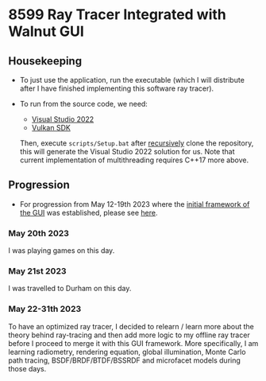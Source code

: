 # 8599 Ray Tracer Integrated with Walnut GUI

## Housekeeping

- To just use the application, run the executable (which I will distribute after I have finished implementing this software ray tracer).

- To run from the source code, we need:

  - [Visual Studio 2022](https://visualstudio.com)
  - [Vulkan SDK](https://vulkan.lunarg.com/sdk/home#windows)
  
  Then, execute `scripts/Setup.bat` after <ins>recursively</ins> clone the repository, this will generate the Visual Studio 2022 solution for us. Note that current implementation of multithreading requires C++17 more above.

## Progression

- For progression from May 12-19th 2023 where the [initial framework of the GUI](https://github.com/IQ404/8599-ray-tracer-gui/tree/initial_framework) was established, please see [here](https://github.com/IQ404/8599-ray-tracer-gui/blob/initial_framework/README.md).

### May 20th 2023

I was playing games on this day.

### May 21st 2023

I was travelled to Durham on this day.

### May 22-31th 2023

To have an optimized ray tracer, I decided to relearn / learn more about the theory behind ray-tracing and then add more logic to my offline ray tracer before I proceed to merge it with this GUI framework. More specifically, I am learning radiometry, rendering equation, global illumination, Monte Carlo path tracing, BSDF/BRDF/BTDF/BSSRDF and microfacet models during those days.
